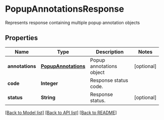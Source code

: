 ﻿
# PopupAnnotationsResponse
Represents response containing multiple popup annotation objects

## Properties
Name | Type | Description | Notes
------------ | ------------- | ------------- | -------------
**annotations** | [**PopupAnnotations**](PopupAnnotations.md) | Popup annotations object | [optional]
**code** | **Integer** | Response status code. | 
**status** | **String** | Response status. | [optional]


[[Back to Model list]](../../README.md#documentation-for-models) [[Back to API list]](../../README.md#documentation-for-api-endpoints) [[Back to README]](../../README.md)


